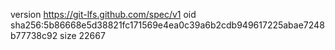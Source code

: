 version https://git-lfs.github.com/spec/v1
oid sha256:5b86668e5d38821fc171569e4ea0c39a6b2cdb949617225abae7248b77738c92
size 22667
